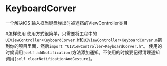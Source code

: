 # KeyboardCorver
一个解决iOS 输入框当键盘弹出时被遮挡的ViewController类目

#怎样使用
使用方式很简单，只需要将工程中的`UIViewController+KeyboardCorver.h`和`UIViewController+KeyboardCorver.m`拖到你的项目里面，然后`import "UIViewController+KeyboardCorver.h"`。
使用的时候调用`[self addNotification]`方法添加通知。不使用的时候要记得清理通知调用`[self clearNotificationAndGesture]`。
